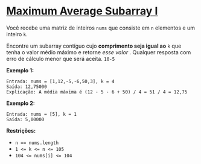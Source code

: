 # **[Maximum Average Subarray I](https://leetcode.com/problems/maximum-average-subarray-i/)**

Você recebe uma matriz de inteiros `nums` que consiste em `n` elementos e um inteiro `k`.

Encontre um subarray contíguo cujo **comprimento seja igual ao** `k` que tenha o valor médio máximo e retorne *esse valor* . Qualquer resposta com erro de cálculo menor que será aceita. `10-5`

**Exemplo 1:**

```
Entrada: nums = [1,12,-5,-6,50,3], k = 4
Saída: 12,75000
Explicação: A média máxima é (12 - 5 - 6 + 50) / 4 = 51 / 4 = 12,75
```

**Exemplo 2:**

```
Entrada: nums = [5], k = 1
Saída: 5,00000
```

**Restrições:**

- `n == nums.length`
- `1 <= k <= n <= 105`
- `104 <= nums[i] <= 104`